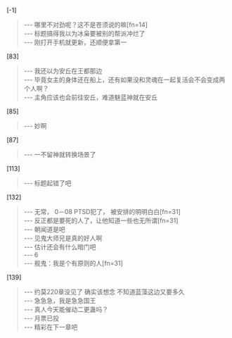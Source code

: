 
[-1] 
>--- 哪里不对劲呢？这不是苍须说的嘛[fn=14]<br>
>--- 标题搞得我以为冰枭要被别的帮派冲烂了<br>
>--- 刚打开手机就更新，还顺便拿第一<br>

[83] 
>--- 我还以为安丘在王都那边<br>
>--- 毕竟女主的身体还在船上，还有如果没和灵魂在一起复活会不会变成两个人啊？<br>
>--- 主角应该也会前往安丘，难道魅蓝神就在安丘<br>

[85] 
>--- 妙啊<br>

[87] 
>--- 一不留神就转换场景了<br>

[113] 
>--- 标题起错了吧<br>

[132] 
>--- 无常，
0－08 PTSD犯了，
被安排的明明白白[fn=31]<br>
>--- 反正都是要死的人了，让他知道一些也无所谓[fn=31]<br>
>--- 朝闻道是吧<br>
>--- 见鬼大师兄是真的好人啊<br>
>--- 估计还会有什么暗门吧<br>
>--- 6<br>
>--- 舰鬼：我是个有原则的人[fn=31]<br>

[139] 
>--- 约莫220章没见了
确实该想念
不知道蓝藻这边又要多久<br>
>--- 急急急，我是急急国王<br>
>--- 真人今天能催动二更蛊吗？<br>
>--- 月票已投<br>
>--- 精彩在下一章吧<br>
